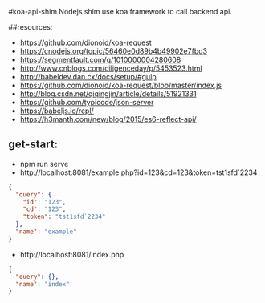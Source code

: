 #koa-api-shim
Nodejs shim use koa framework to call backend api.


##resources:
+ https://github.com/dionoid/koa-request
+ https://cnodejs.org/topic/56460e0d89b4b49902e7fbd3
+ https://segmentfault.com/q/1010000004280608
+ http://www.cnblogs.com/diligenceday/p/5453523.html
+ http://babeldev.dan.cx/docs/setup/#gulp
+ https://github.com/dionoid/koa-request/blob/master/index.js
+ http://blog.csdn.net/qiqingjin/article/details/51921331
+ https://github.com/typicode/json-server
+ https://babeljs.io/repl/
+ https://h3manth.com/new/blog/2015/es6-reflect-api/

## get-start:
+ npm run serve
+ http://localhost:8081/example.php?id=123&cd=123&token=tst1sfd`2234
```json
{
  "query": {
    "id": "123",
    "cd": "123",
    "token": "tst1sfd`2234"
  },
  "name": "example"
}
```
+ http://localhost:8081/index.php
```json
{
  "query": {},
  "name": "index"
}
```
